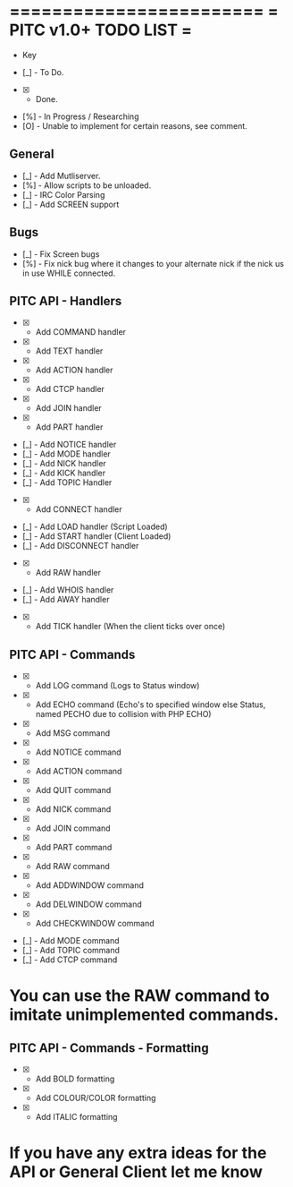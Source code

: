 ========================
= PITC v1.0+ TODO LIST =
========================

- Key
* [_] - To Do.
* [X] - Done.
* [%] - In Progress / Researching
* [O] - Unable to implement for certain reasons, see comment.

General
-------
* [_] - Add Mutliserver.
* [%] - Allow scripts to be unloaded.
* [_] - IRC Color Parsing
* [_] - Add SCREEN support

Bugs
----
* [_] - Fix Screen bugs
* [%] - Fix nick bug where it changes to your alternate nick if the nick us in use WHILE connected.

PITC API - Handlers
-------------------
* [X] - Add COMMAND handler
* [X] - Add TEXT handler
* [X] - Add ACTION handler
* [X] - Add CTCP handler
* [X] - Add JOIN handler
* [X] - Add PART handler
* [_] - Add NOTICE handler
* [_] - Add MODE handler
* [_] - Add NICK handler
* [_] - Add KICK handler
* [_] - Add TOPIC Handler
* [X] - Add CONNECT handler
* [_] - Add LOAD handler (Script Loaded)
* [_] - Add START handler (Client Loaded)
* [_] - Add DISCONNECT handler
* [X] - Add RAW handler
* [_] - Add WHOIS handler
* [_] - Add AWAY handler
* [X] - Add TICK handler (When the client ticks over once)

PITC API - Commands
-------------------
* [X] - Add LOG command (Logs to Status window)
* [X] - Add ECHO command (Echo's to specified window else Status, named PECHO due to collision with PHP ECHO)
* [X] - Add MSG command
* [X] - Add NOTICE command
* [X] - Add ACTION command
* [X] - Add QUIT command
* [X] - Add NICK command
* [X] - Add JOIN command
* [X] - Add PART command
* [X] - Add RAW command
* [X] - Add ADDWINDOW command
* [X] - Add DELWINDOW command
* [X] - Add CHECKWINDOW command
* [_] - Add MODE command
* [_] - Add TOPIC command
* [_] - Add CTCP command

# You can use the RAW command to imitate unimplemented commands.

PITC API - Commands - Formatting
--------------------------------
* [X] - Add BOLD formatting
* [X] - Add COLOUR/COLOR formatting
* [X] - Add ITALIC formatting

# If you have any extra ideas for the API or General Client let me know